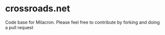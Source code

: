 crossroads.net
==============

Code base for Milacron.
Please feel free to contribute by forking and doing a pull request 


